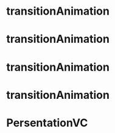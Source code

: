 # transitionAnimation
# transitionAnimation
# transitionAnimation
# transitionAnimation
# PersentationVC
